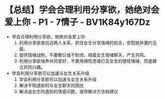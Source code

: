 # 【总结】学会合理利用分享欲，她绝对会爱上你 - P1 - 7情子 - BV1K84y167Dz

-   学会合理利用分享欲，她绝对会爱上你
    1.  利用分享欲来拉近两人关系，抓住女生分享情绪的机会，安慰她并邀约见面。
    2.  提供情绪战制，不要敷衍或不耐烦，顺着女生情绪聊天，产生共鸣。
    3.  利用分享欲培养共同爱好，不要用理性思维打击女生的感性情绪，而是建立共同兴趣。
-   学会利用分享欲可以加速与女生关系升级
    1.  学会利用分享欲可以加速与女生关系升级
    2.  解决不知道如何与女生聊天的困扰
    3.  解决追女生时遇到的情感问题，提供解决方法和建议